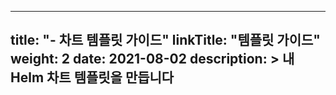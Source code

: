 
---
title: "- 차트 템플릿 가이드"
linkTitle: "템플릿 가이드"
weight: 2
date: 2021-08-02
description: >
  내 Helm 차트 템플릿을 만듭니다
---



